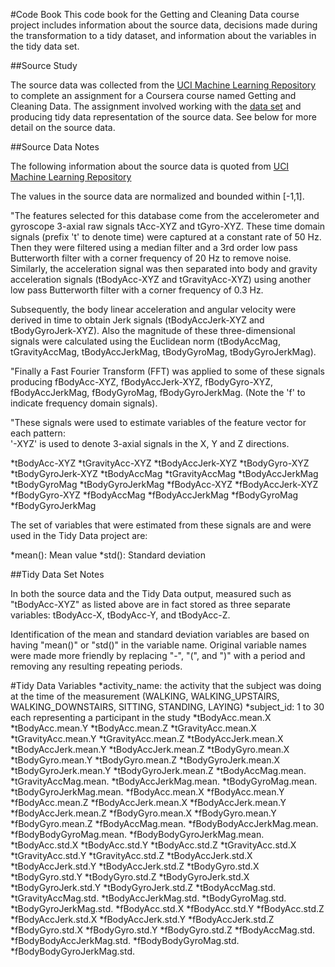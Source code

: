#Code Book
This code book for the Getting and Cleaning Data course project includes information about the source data, decisions made during the transformation to a tidy dataset, and information about the variables in the tidy data set.

##Source Study 

The source data was collected from the [UCI Machine Learning Repository](http://archive.ics.uci.edu/ml/datasets/Human+Activity+Recognition+Using+Smartphones) to complete an assignment for a Coursera course named Getting and Cleaning Data. The assignment involved working with the [data set](https://d396qusza40orc.cloudfront.net/getdata%2Fprojectfiles%2FUCI%20HAR%20Dataset.zip) and producing tidy data representation of the source data. See below for more detail on the source data. 

##Source Data Notes

The following information about the source data is quoted from [UCI Machine Learning Repository](http://archive.ics.uci.edu/ml/datasets/Human+Activity+Recognition+Using+Smartphones)

The values in the source data are normalized and bounded within [-1,1].

"The features selected for this database come from the accelerometer and gyroscope 3-axial raw signals tAcc-XYZ and tGyro-XYZ. These time domain signals (prefix 't' to denote time) were captured at a constant rate of 50 Hz. Then they were filtered using a median filter and a 3rd order low pass Butterworth filter with a corner frequency of 20 Hz to remove noise. Similarly, the acceleration signal was then separated into body and gravity acceleration signals (tBodyAcc-XYZ and tGravityAcc-XYZ) using another low pass Butterworth filter with a corner frequency of 0.3 Hz. 

Subsequently, the body linear acceleration and angular velocity were derived in time to obtain Jerk signals (tBodyAccJerk-XYZ and tBodyGyroJerk-XYZ). Also the magnitude of these three-dimensional signals were calculated using the Euclidean norm (tBodyAccMag, tGravityAccMag, tBodyAccJerkMag, tBodyGyroMag, tBodyGyroJerkMag). 

"Finally a Fast Fourier Transform (FFT) was applied to some of these signals producing fBodyAcc-XYZ, fBodyAccJerk-XYZ, fBodyGyro-XYZ, fBodyAccJerkMag, fBodyGyroMag, fBodyGyroJerkMag. (Note the 'f' to indicate frequency domain signals). 

"These signals were used to estimate variables of the feature vector for each pattern:  
'-XYZ' is used to denote 3-axial signals in the X, Y and Z directions.

*tBodyAcc-XYZ
*tGravityAcc-XYZ
*tBodyAccJerk-XYZ
*tBodyGyro-XYZ
*tBodyGyroJerk-XYZ
*tBodyAccMag
*tGravityAccMag
*tBodyAccJerkMag
*tBodyGyroMag
*tBodyGyroJerkMag
*fBodyAcc-XYZ
*fBodyAccJerk-XYZ
*fBodyGyro-XYZ
*fBodyAccMag
*fBodyAccJerkMag
*fBodyGyroMag
*fBodyGyroJerkMag


The set of variables that were estimated from these signals are and were used in the Tidy Data project are:  

*mean(): Mean value
*std(): Standard deviation

##Tidy Data Set Notes

In both the source data and the Tidy Data output, measured such as "tBodyAcc-XYZ" as listed above are in fact stored as three separate variables: tBodyAcc-X, tBodyAcc-Y, and tBodyAcc-Z. 

Identification of the mean and standard deviation variables are based on  having "mean()" or "std()" in the variable name. 
Original variable names were made more friendly by replacing "-", "(", and ")" with a period and removing any resulting repeating periods.  

#Tidy Data Variables
*activity_name: the activity that the subject was doing at the time of the measurement (WALKING, WALKING_UPSTAIRS, WALKING_DOWNSTAIRS, SITTING, STANDING, LAYING)
*subject_id: 1 to 30 each representing a participant in the study
*tBodyAcc.mean.X
*tBodyAcc.mean.Y
*tBodyAcc.mean.Z
*tGravityAcc.mean.X
*tGravityAcc.mean.Y
*tGravityAcc.mean.Z
*tBodyAccJerk.mean.X
*tBodyAccJerk.mean.Y
*tBodyAccJerk.mean.Z
*tBodyGyro.mean.X
*tBodyGyro.mean.Y
*tBodyGyro.mean.Z
*tBodyGyroJerk.mean.X
*tBodyGyroJerk.mean.Y
*tBodyGyroJerk.mean.Z
*tBodyAccMag.mean.
*tGravityAccMag.mean.
*tBodyAccJerkMag.mean.
*tBodyGyroMag.mean.
*tBodyGyroJerkMag.mean.
*fBodyAcc.mean.X
*fBodyAcc.mean.Y
*fBodyAcc.mean.Z
*fBodyAccJerk.mean.X
*fBodyAccJerk.mean.Y
*fBodyAccJerk.mean.Z
*fBodyGyro.mean.X
*fBodyGyro.mean.Y
*fBodyGyro.mean.Z
*fBodyAccMag.mean.
*fBodyBodyAccJerkMag.mean.
*fBodyBodyGyroMag.mean.
*fBodyBodyGyroJerkMag.mean.
*tBodyAcc.std.X
*tBodyAcc.std.Y
*tBodyAcc.std.Z
*tGravityAcc.std.X
*tGravityAcc.std.Y
*tGravityAcc.std.Z
*tBodyAccJerk.std.X
*tBodyAccJerk.std.Y
*tBodyAccJerk.std.Z
*tBodyGyro.std.X
*tBodyGyro.std.Y
*tBodyGyro.std.Z
*tBodyGyroJerk.std.X
*tBodyGyroJerk.std.Y
*tBodyGyroJerk.std.Z
*tBodyAccMag.std.
*tGravityAccMag.std.
*tBodyAccJerkMag.std.
*tBodyGyroMag.std.
*tBodyGyroJerkMag.std.
*fBodyAcc.std.X
*fBodyAcc.std.Y
*fBodyAcc.std.Z
*fBodyAccJerk.std.X
*fBodyAccJerk.std.Y
*fBodyAccJerk.std.Z
*fBodyGyro.std.X
*fBodyGyro.std.Y
*fBodyGyro.std.Z
*fBodyAccMag.std.
*fBodyBodyAccJerkMag.std.
*fBodyBodyGyroMag.std.
*fBodyBodyGyroJerkMag.std.



